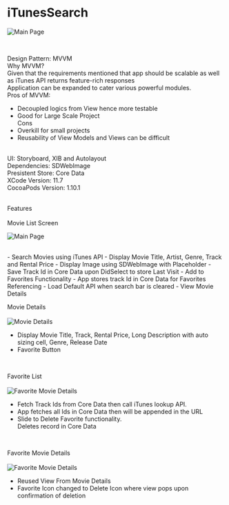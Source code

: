 # iTunesSearch

![Main Page](https://user-images.githubusercontent.com/85978406/126442006-5b535544-d326-4eb4-b10e-1e236fc0e706.png)

 <br>

Design Pattern: MVVM <br>
Why MVVM? <br>
Given that the requirements mentioned that app should be scalable as well as iTunes API returns feature-rich responses <br>
Application can be expanded to cater various powerful modules. <br>
Pros of MVVM: <br>
- Decoupled logics from View hence more testable
- Good for Large Scale Project <br>
Cons <br>
- Overkill for small projects
- Reusability of View Models and Views can be difficult<br>
<br>
UI: Storyboard, XIB and Autolayout <br>
Dependencies: SDWebImage <br>
Presistent Store: Core Data <br>
XCode Version: 11.7 <br>
CocoaPods Version: 1.10.1 <br>
<br>

Features<br>
<br>
Movie List Screen <br>

![Main Page](https://user-images.githubusercontent.com/85978406/126442006-5b535544-d326-4eb4-b10e-1e236fc0e706.png)

<br>
- Search Movies using iTunes API
- Display Movie Title, Artist, Genre, Track and Rental Price
- Display Image using SDWebImage with Placeholder
- Save Track Id in Core Data upon DidSelect to store Last Visit
- Add to Favorites Functionality
- App stores track Id in Core Data for Favorites Referencing
- Load Default API when search bar is cleared
- View Movie Details

Movie Details <br>
<br>
![Movie Details](https://user-images.githubusercontent.com/85978406/126442280-43f7a79e-8acf-45cf-8877-32046ef1316d.png)
<br>
- Display Movie Title, Track, Rental Price, Long Description with auto sizing cell, Genre, Release Date
- Favorite Button

<br>

Favorite List <br>
<br>
![Favorite Movie Details](https://user-images.githubusercontent.com/85978406/126445393-c0e24aae-5af0-4eeb-8fce-18c2e711093c.png)
<br>
- Fetch Track Ids from Core Data then call iTunes lookup API.
- App fetches all Ids in Core Data then will be appended in the URL
- Slide to Delete Favorite functionality. 
<br> Deletes record in Core Data
<br>

Favorite Movie Details <br>
<br>
![Favorite Movie Details](https://user-images.githubusercontent.com/85978406/126443593-f0eb3fcc-53c2-4963-871f-7a9d776b5aa0.png)
<br>

- Reused View From Movie Details
- Favorite Icon changed to Delete Icon where view pops upon confirmation of deletion





